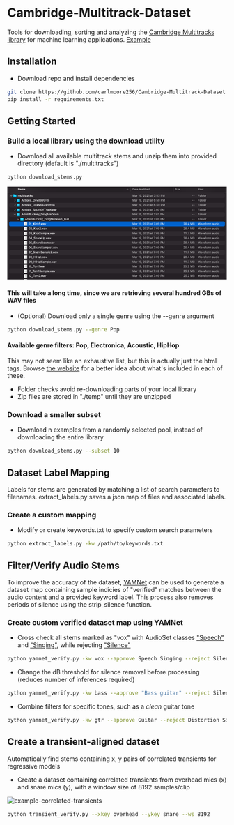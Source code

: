 # Cambridge-Multitrack-Dataset
Tools for downloading, sorting and analyzing the [Cambridge Multitracks library](https://www.cambridge-mt.com/ms/mtk/) for machine learning applications. [Example](https://github.com/carlmoore256/NextBlock)

## Installation
- Download repo and install dependencies
```bash
git clone https://github.com/carlmoore256/Cambridge-Multitrack-Dataset
pip install -r requirements.txt
```

## Getting Started
### Build a local library using the download utility

- Download all available multitrack stems and unzip them into provided directory (default is "./multitracks")
```bash
python download_stems.py
```

![example-of-folder-structure](misc/folder_example_01.png)

#### This will take a long time, since we are retrieving several hundred GBs of WAV files

- (Optional) Download only a single genre using the --genre argument
```bash
python download_stems.py --genre Pop
```
#### Available genre filters: Pop, Electronica, Acoustic, HipHop

This may not seem like an exhaustive list, but this is actually just the html tags. Browse [the website](https://www.cambridge-mt.com/ms/mtk/) for a better idea about what's included in each of these.

* Folder checks avoid re-downloading parts of your local library
* Zip files are stored in "./temp" until they are unzipped

### Download a smaller subset
- Download n examples from a randomly selected pool, instead of downloading the entire library
```bash
python download_stems.py --subset 10
```

## Dataset Label Mapping
Labels for stems are generated by matching a list of search parameters to filenames. 
extract_labels.py saves a json map of files and associated labels.

### Create a custom mapping
- Modify or create keywords.txt to specify custom search parameters
```bash
python extract_labels.py -kw /path/to/keywords.txt
```

## Filter/Verify Audio Stems
To improve the accuracy of the dataset, [YAMNet](https://github.com/tensorflow/models/tree/master/research/audioset/yamnet) can be used to generate a dataset map containing sample indicies of "verified" matches between the audio content and a provided keyword label. This process also removes periods of silence using the strip_silence function.

### Create custom verified dataset map using YAMNet
- Cross check all stems marked as "vox" with AudioSet classes ["Speech"](https://research.google.com/audioset/dataset/speech.html) and ["Singing"](https://research.google.com/audioset/dataset/singing.html), while rejecting ["Silence"](https://research.google.com/audioset/dataset/silence.html)
```bash
python yamnet_verify.py -kw vox --approve Speech Singing --reject Silence
```

- Change the dB threshold for silence removal before processing (reduces number of inferences required)
```bash
python yamnet_verify.py -kw bass --approve "Bass guitar" --reject Silence --thresh 35
```

- Combine filters for specific tones, such as a *clean* guitar tone
```bash
python yamnet_verify.py -kw gtr --approve Guitar --reject Distortion Silence
```

## Create a transient-aligned dataset
Automatically find stems containing x, y pairs of correlated transients for regressive models

- Create a dataset containing correlated transients from overhead mics (x) and snare mics (y), with a window size of 8192 samples/clip

![example-correlated-transients](misc/ohsnr_example_04.png)

```bash
python transient_verify.py --xkey overhead --ykey snare --ws 8192
```